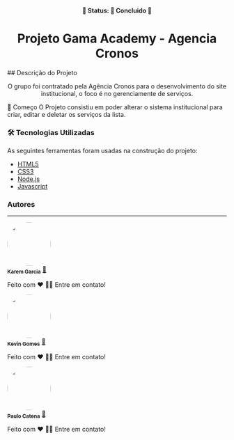 <h4 align="center"> 
	🚧  Status: 🚀 Concluido  🚧
</h4> 
<h1 align="center">Projeto Gama Academy - Agencia Cronos</h1>
## Descrição do Projeto
<p align="center">O grupo foi contratado pela Agência Cronos para o desenvolvimento do site institucional, o foco é no gerenciamente de serviços.</p>

🚀 Começo
O Projeto consistiu em poder alterar o sistema institucional para criar, editar e deletar os serviços da lista.


### 🛠 Tecnologias Utilizadas

As seguintes ferramentas foram usadas na construção do projeto:

- [HTML5](https://developer.mozilla.org/en-US/docs/Glossary/HTML5)
- [CSS3](https://developer.mozilla.org/en-US/docs/Glossary/HTML5)
- [Node.js](https://nodejs.org/en/)
- [Javascript](https://www.w3schools.com/js/)

### Autores
---
<a href="https://www.linkedin.com/in/karen-nabarrete-garcia-295a8397/">
 <img style="border-radius: 50%;" src="https://media-exp1.licdn.com/dms/image/C4D03AQGonHA1SNGvpw/profile-displayphoto-shrink_400_400/0/1636213751815?e=1646870400&v=beta&t=DdottxT-VQxnKNQkk8nsW0h28GGaklVpkQsx_Ji2f8o" width="100px;" alt=""/>
 <br />
 <sub><b>Karem Garcia</b></sub></a> <a href="https://www.linkedin.com/in/karen-nabarrete-garcia-295a8397/" title="LinkeDin">🚀</a>


Feito com ❤️ 👋🏽 Entre em contato!


<a href="https://www.linkedin.com/in/kevin-gomes-7b570220a/">
 <img style="border-radius: 50%;" src="https://media-exp1.licdn.com/dms/image/C4E03AQE8HdmsEkfj8g/profile-displayphoto-shrink_400_400/0/1617200574761?e=1646870400&v=beta&t=bXsZ2KdpUjv6AafBdESTIkiD_BD03biUlDN34Q8xn8E" width="100px;" alt=""/>
 <br />
 <sub><b>Kevin Gomes</b></sub></a> <a href="https://www.linkedin.com/in/kevin-gomes-7b570220a/" title="LinkeDin">🚀</a>
 
 
Feito com ❤️ 👋🏽 Entre em contato! 


<a href="https://www.linkedin.com/in/paulo-catena/">
 <img style="border-radius: 50%;" src="https://media-exp1.licdn.com/dms/image/C4D03AQGEZXQvp9SVvA/profile-displayphoto-shrink_400_400/0/1636377029124?e=1646870400&v=beta&t=pZS-gP81q0uJF5ifwE8_0c37FzdQUMCdP-q5HO8kh_8" width="100px;" alt=""/>
 <br />
 <sub><b>Paulo Catena</b></sub></a> <a href="https://www.linkedin.com/in/paulo-catena/" title="LinkeDin">🚀</a>


Feito com ❤️ 👋🏽 Entre em contato!
